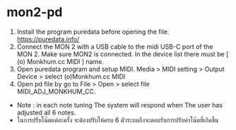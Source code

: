 # mon2-pd
1. Install the program puredata before opening the file.
https://puredata.info/
2. Connect the MON 2 with a USB cable to the midi USB-C port of the MON 2. Make sure MON2 is connected. In the device list there must be [ (o) Monkhum.cc MIDI ] name.
3. Open puredata program and setup MIDI. Media > MIDI setting > Output Device > select (o)Monkhum.cc MIDI
4. Open pd file by go to File > Open > select file MIDI_ADJ_MONKHUM_CC.

 - Note : in each note tuning The system will respond when The user has adjusted all 6 notes.
 - ในการปรับโน๊ตแต่ละครั้ง จะต้องปรับให้ครบ 6 ตัวระบบถึงจะตอบรับการปรับค่าโน๊ตที่เกิดขึ้น
